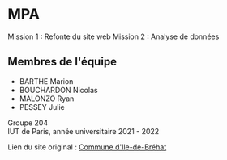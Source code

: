 # MPA
Mission 1 : Refonte du site web
Mission 2 : Analyse de données

## Membres de l'équipe
- BARTHE Marion
- BOUCHARDON Nicolas
- MALONZO Ryan
- PESSEY Julie

Groupe 204  
IUT de Paris, année universitaire 2021 - 2022

Lien du site original : [Commune d'Ile-de-Bréhat](https://www.iledebrehat.fr/)